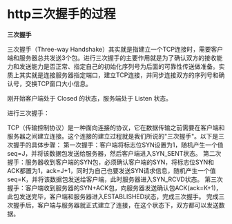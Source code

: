 # http三次握手的过程
**三次握手**


三次握手（Three-way Handshake）其实就是指建立一个TCP连接时，需要客户端和服务器总共发送3个包。进行三次握手的主要作用就是为了确认双方的接收能力和发送能力是否正常、指定自己的初始化序列号为后面的可靠性传送做准备。实质上其实就是连接服务器指定端口，建立TCP连接，并同步连接双方的序列号和确认号，交换TCP窗口大小信息。

刚开始客户端处于 Closed 的状态，服务端处于 Listen 状态。

进行三次握手：


TCP（传输控制协议）是一种面向连接的协议，它在数据传输之前需要在客户端和服务器之间建立连接。这个连接的建立过程就是我们所说的"三次握手"。以下是三次握手的具体步骤：
第一次握手：客户端将标志位SYN设置为1，随机产生一个值seq=J，并将该数据包发送给服务器，然后客户端进入SYN_SENT状态。
第二次握手：服务器收到客户端的SYN包，必须确认客户端的SYN，将标志位SYN和ACK都置为1，ack=J+1，同时为自己也要发送SYN请求信息，随机产生一个值seq=K，并将该数据包发送给客户端，此时服务器进入SYN_RCVD状态。
第三次握手：客户端收到服务器的SYN+ACK包，向服务器发送确认包ACK(ack=K+1)，此包发送完毕，客户端和服务器进入ESTABLISHED状态，完成三次握手。
完成三次握手后，客户端与服务器就正式建立了连接，在这个状态下，双方都可以发送数据。


